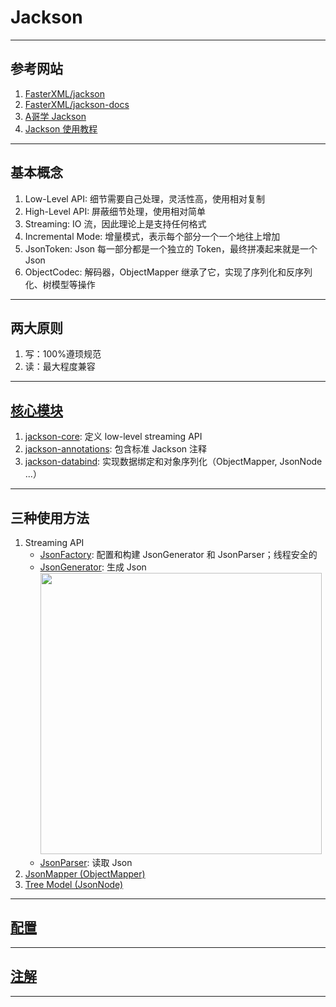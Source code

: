# Jackson

---
## 参考网站
1. [FasterXML/jackson](https://github.com/FasterXML/jackson#documentation)
2. [FasterXML/jackson-docs](https://github.com/FasterXML/jackson-docs)
3. [A哥学 Jackson](https://blog.csdn.net/f641385712/category_10175312.html)
4. [Jackson 使用教程](https://blog.csdn.net/weixin_44747933/article/details/108301626)
---
## 基本概念
1. Low-Level API: 细节需要自己处理，灵活性高，使用相对复制
2. High-Level API: 屏蔽细节处理，使用相对简单
3. Streaming: IO 流，因此理论上是支持任何格式
4. Incremental Mode: 增量模式，表示每个部分一个一个地往上增加
5. JsonToken: Json 每一部分都是一个独立的 Token，最终拼凑起来就是一个 Json
6. ObjectCodec: 解码器，ObjectMapper 继承了它，实现了序列化和反序列化、树模型等操作
---
## 两大原则
1. 写：100%遵顼规范
2. 读：最大程度兼容
---
## [核心模块](https://github.com/FasterXML/jackson#core-modules)
1. [jackson-core](https://github.com/FasterXML/jackson-core): 定义 low-level streaming API
2. [jackson-annotations](https://github.com/FasterXML/jackson-annotations): 包含标准 Jackson 注释
3. [jackson-databind](https://github.com/FasterXML/jackson-databind): 实现数据绑定和对象序列化（ObjectMapper, JsonNode ...）
---
## 三种使用方法
1. Streaming API
    - [JsonFactory](https://github.com/FasterXML/jackson-core/wiki/JsonFactory-Features): 配置和构建 JsonGenerator 和 JsonParser；线程安全的
    - [JsonGenerator](https://github.com/FasterXML/jackson-core/wiki/JsonGenerator-Features): 生成 Json  
      <img alt="" src="https://img-blog.csdnimg.cn/20200716143504786.png#pic_center" width="450">
    - [JsonParser](https://github.com/FasterXML/jackson-core/wiki/JsonParser-Features): 读取 Json
2. [JsonMapper (ObjectMapper)](./ObjectMapperDemo.java)
3. [Tree Model (JsonNode)](./JsonNodeDemo.java)
---
## [配置](../../../../resources/application.properties)

---
## [注解](./annotataion/AnnotationDemo.java)

---
